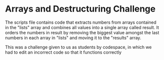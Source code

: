 # Arrays and Destructuring Challenge

The scripts file contains code that extracts numbers from arrays contained in the "lists" array and combines all values into a single array called result. It orders the numbers in result by removing the biggest value amongst the last numbers in each array in "lists" and moving it to the "results" array.

This was a challenge given to us as students by codespace, in which we had to edit an incorrect code so that it functions correctly